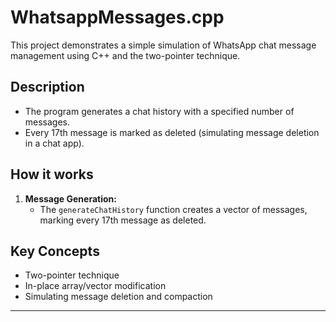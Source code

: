 # WhatsappMessages.cpp

This project demonstrates a simple simulation of WhatsApp chat message management using C++ and the two-pointer technique.

## Description

- The program generates a chat history with a specified number of messages.
- Every 17th message is marked as deleted (simulating message deletion in a chat app).

## How it works

1. **Message Generation:**
   - The `generateChatHistory` function creates a vector of messages, marking every 17th message as deleted.

## Key Concepts

- Two-pointer technique
- In-place array/vector modification
- Simulating message deletion and compaction

---
